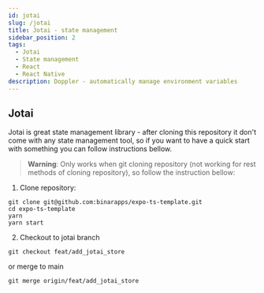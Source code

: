 ```yaml
---
id: jotai
slug: /jotai
title: Jotai - state management
sidebar_position: 2
tags:
  - Jotai
  - State management
  - React
  - React Native
description: Doppler - automatically manage environment variables
---
```


## Jotai

Jotai is great state management library - after cloning this repository it don't come with any state management tool, so if you want to have a quick start with something you can follow instructions bellow.

> **Warning**: Only works when git cloning repository (not working for rest methods of cloning repository), so follow the instruction bellow:

1. Clone repository:

```
git clone git@github.com:binarapps/expo-ts-template.git
cd expo-ts-template
yarn
yarn start
```

2. Checkout to jotai branch

```
git checkout feat/add_jotai_store
```

or merge to main

```
git merge origin/feat/add_jotai_store
```
